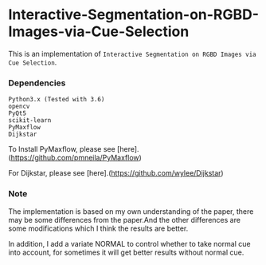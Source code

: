 # Interactive-Segmentation-on-RGBD-Images-via-Cue-Selection
This is an implementation of ```Interactive Segmentation on RGBD Images via Cue Selection```.

### Dependencies
```
Python3.x (Tested with 3.6)
opencv
PyQt5
scikit-learn
PyMaxflow
Dijkstar
```
To Install PyMaxflow, please see [here].(https://github.com/pmneila/PyMaxflow)

For Dijkstar, please see [here].(https://github.com/wylee/Dijkstar)

### Note
The implementation is based on my own understanding of the paper, there may be some differences from the paper.And the other differences are some modifications which I think the results are better.

In addition, I add a variate NORMAL to control whether to take normal cue into account, for sometimes it will get better results without normal cue. 
